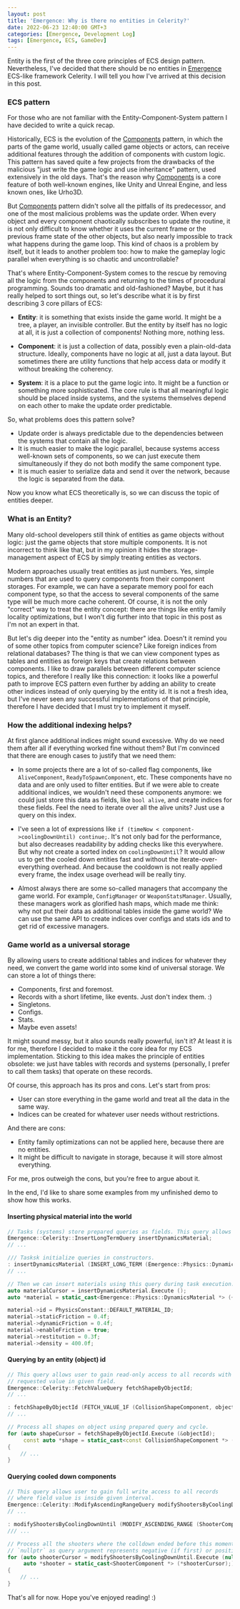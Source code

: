 ```yaml
---
layout: post
title: 'Emergence: Why is there no entities in Celerity?'
date: 2022-06-23 12:40:00 GMT+3
categories: [Emergence, Development Log]
tags: [Emergence, ECS, GameDev]
---
```


Entity is the first of the three core principles of ECS design pattern. Nevertheless, I've decided that there should be
no entities in [Emergence](https://github.com/KonstantinTomashevich/Emergence) ECS-like framework Celerity.
I will tell you how I've arrived at this decision in this post.

### ECS pattern

For those who are not familiar with the Entity-Component-System pattern I have decided to write a quick recap.

Historically, ECS is the evolution of the [Components](https://gameprogrammingpatterns.com/component.html) pattern,
in which the parts of the game world, usually called game objects or actors, can receive additional features through
the addition of components with custom logic. This pattern has saved quite a few projects from the drawbacks of the malicious
"just write the game logic and use inheritance" pattern, used extensively in the old days. That's the reason why
[Components](https://gameprogrammingpatterns.com/component.html) is a core feature of both well-known engines, like
Unity and Unreal Engine, and less known ones, like Urho3D.

But [Components](https://gameprogrammingpatterns.com/component.html) pattern didn't solve all the pitfalls of its
predecessor, and one of the most malicious problems was the update order. When every object and every component
chaotically subscribes to update the routine, it is not only difficult to know whether it uses the current frame or the previous
frame state of the other objects, but also nearly impossible to track what happens during the game loop. This kind of chaos
is a problem by itself, but it leads to another problem too: how to make the gameplay logic parallel when everything is
so chaotic and uncontrollable?

That's where Entity-Component-System comes to the rescue by removing all the logic from the components and returning
to the times of procedural programming. Sounds too dramatic and old-fashioned? Maybe, but it has really helped to
sort things out, so let's describe what it is by first describing 3 core pillars of ECS:

- **Entity**: it is something that exists inside the game world. It might be a tree, a player, an
  invisible controller. But the entity by itself has no logic at all, it is just a collection of components! Nothing more,
  nothing less.

- **Component**: it is just a collection of data, possibly even a plain-old-data structure. Ideally, components have
  no logic at all, just a data layout. But sometimes there are utility functions that help access data or modify it
  without breaking the coherency.

- **System**: it is a place to put the game logic into. It might be a function or something more sophisticated. The core
  rule is that all meaningful logic should be placed inside systems, and the systems themselves depend on each other to make
  the update order predictable.

So, what problems does this pattern solve?

- Update order is always predictable due to the dependencies between the systems that contain all the logic.
- It is much easier to make the logic parallel, because systems access well-known sets of components, so we can
  just execute them simultaneously if they do not both modify the same component type.
- It is much easier to serialize data and send it over the network, because the logic is separated from the data.

Now you know what ECS theoretically is, so we can discuss the topic of entities deeper.

### What is an Entity?

Many old-school developers still think of entities as game objects without logic: just the game objects that store
multiple components. It is not incorrect to think like that, but in my opinion it hides the storage-management
aspect of ECS by simply treating entities as vectors.

Modern approaches usually treat entities as just numbers. Yes, simple numbers that are used to query components
from their component storages. For example, we can have a separate memory pool for each component type, so that the access
to several components of the same type will be much more cache coherent. Of course, it is not the only "correct"
way to treat the entity concept: there are things like entity family locality optimizations, but I won't dig further
into that topic in this post as I'm not an expert in that.

But let's dig deeper into the "entity as number" idea. Doesn't it remind you of some other topics from computer
science? Like foreign indices from relational databases? The thing is that we can view component types as tables
and entities as foreign keys that create relations between components. I like to draw parallels between different
computer science topics, and therefore I really like this connection: it looks like a powerful path to improve
ECS pattern even further by adding an ability to create other indices instead of only querying by the entity id.
It is not a fresh idea, but I've never seen any successful implementations of that principle, therefore I have decided
that I must try to implement it myself.

### How the additional indexing helps?

At first glance additional indices might sound excessive. Why do we need them after all if everything worked fine
without them? But I'm convinced that there are enough cases to justify that we need them:

- In some projects there are a lot of so-called flag components, like `AliveComponent`, `ReadyToSpawnComponent`, etc.
  These components have no data and are only used to filter entities. But if we were able to create additional indices,
  we wouldn't need these components anymore: we could just store this data as fields, like `bool alive`, and create
  indices for these fields. Feel the need to iterate over all the alive units? Just use a query on this index.

- I've seen a lot of expressions like `if (timeNow < component->coolingDownUntil) continue;`. It's not only bad for
  the performance, but also decreases readability by adding checks like this everywhere. But why not create a sorted index
  on `coolingDownUntil`? It would allow us to get the cooled down entities fast and without the iterate-over-everything
  overhead. And because the cooldown is not really applied every frame, the index usage overhead will be really tiny.

- Almost always there are some so-called managers that accompany the game world. For example, `ConfigManager` or
  `WeaponStatsManager`. Usually, these managers work as glorified hash maps, which made me think: why not put
  their data as additional tables inside the game world? We can use the same API to create indices over configs and stats
  ids and to get rid of excessive managers.

### Game world as a universal storage

By allowing users to create additional tables and indices for whatever they need, we convert the game world into some
kind of universal storage. We can store a lot of things there:

- Components, first and foremost.
- Records with a short lifetime, like events. Just don't index them. :)
- Singletons.
- Configs.
- Stats.
- Maybe even assets!

It might sound messy, but it also sounds really powerful, isn't it? At least it is for me, therefore I decided to
make it the core idea for my ECS implementation. Sticking to this idea makes the principle of entities obsolete:
we just have tables with records and systems (personally, I prefer to call them tasks) that operate on these records.

Of course, this approach has its pros and cons. Let's start from pros:

- User can store everything in the game world and treat all the data in the same way.
- Indices can be created for whatever user needs without restrictions.

And there are cons:

- Entity family optimizations can not be applied here, because there are no entities.
- It might be difficult to navigate in storage, because it will store almost everything.

For me, pros outweigh the cons, but you're free to argue about it.

In the end, I'd like to share some examples from my unfinished demo to show how this works.

#### Inserting physical material into the world

```c++
// Tasks (systems) store prepared queries as fields. This query allows user to insert records.
Emergence::Celerity::InsertLongTermQuery insertDynamicsMaterial;
// ...

/// Tasksk initialize queries in constructors.
: insertDynamicsMaterial (INSERT_LONG_TERM (Emergence::Physics::DynamicsMaterial)),
// ...

// Then we can insert materials using this query during task execution.
auto materialCursor = insertDynamicsMaterial.Execute ();
auto *material = static_cast<Emergence::Physics::DynamicsMaterial *> (++materialCursor);

material->id = PhysicsConstant::DEFAULT_MATERIAL_ID;
material->staticFriction = 0.4f;
material->dynamicFriction = 0.4f;
material->enableFriction = true;
material->restitution = 0.3f;
material->density = 400.0f;
```

#### Querying by an entity (object) id

```c++
// This query allows user to gain read-only access to all records with
// requested value in given field.
Emergence::Celerity::FetchValueQuery fetchShapeByObjectId;
// ...

: fetchShapeByObjectId (FETCH_VALUE_1F (CollisionShapeComponent, objectId)),
// ...

// Process all shapes on object using prepared query and cycle.
for (auto shapeCursor = fetchShapeByObjectId.Execute (&objectId);
     const auto *shape = static_cast<const CollisionShapeComponent *> (*shapeCursor); ++shapeCursor)
{
    // ...
}
```

#### Querying cooled down components

```c++
// This query allows user to gain full write access to all records
// where field value is inside given interval.
Emergence::Celerity::ModifyAscendingRangeQuery modifyShootersByCoolingDownUntil;
// ...

: modifyShootersByCoolingDownUntil (MODIFY_ASCENDING_RANGE (ShooterComponent, coolingDownUntilNs)),
/// ...

// Process all the shooters where the colldown ended before this moment.
// `nullptr` as query argument represents negative (if first) or positive (if second) infinity.
for (auto shooterCursor = modifyShootersByCoolingDownUntil.Execute (nullptr, &time->fixedTimeNs);
     auto *shooter = static_cast<ShooterComponent *> (*shooterCursor);)
{
    // ...
}
```

That's all for now. Hope you've enjoyed reading! :)
